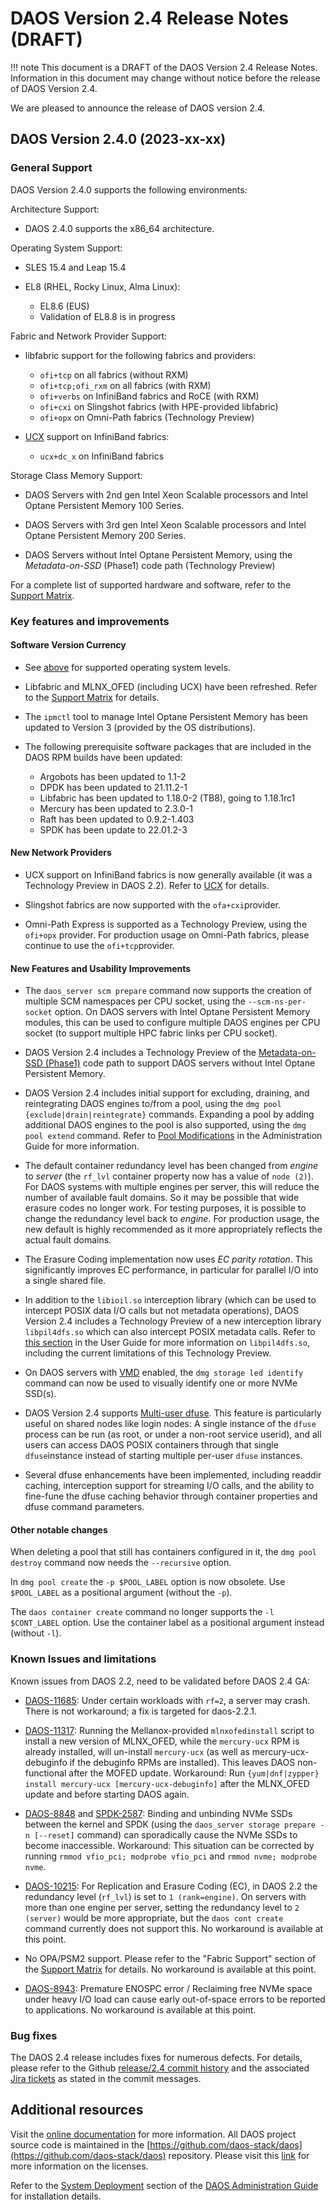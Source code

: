# DAOS Version 2.4 Release Notes (DRAFT)

!!! note
    This document is a DRAFT of the DAOS Version 2.4 Release Notes.
    Information in this document may change without notice before the
    release of DAOS Version 2.4.

We are pleased to announce the release of DAOS version 2.4.


## DAOS Version 2.4.0 (2023-xx-xx)

### General Support

DAOS Version 2.4.0 supports the following environments:

Architecture Support:

* DAOS 2.4.0 supports the x86\_64 architecture.

Operating System Support:

* SLES 15.4 and Leap 15.4

* EL8 (RHEL, Rocky Linux, Alma Linux):

  - EL8.6 (EUS)
  - Validation of EL8.8 is in progress

Fabric and Network Provider Support:

* libfabric support for the following fabrics and providers:

  - `ofi+tcp` on all fabrics (without RXM)
  - `ofi+tcp;ofi_rxm` on all fabrics (with RXM)
  - `ofi+verbs` on InfiniBand fabrics and RoCE (with RXM)
  - `ofi+cxi` on Slingshot fabrics (with HPE-provided libfabric)
  - `ofi+opx` on Omni-Path fabrics (Technology Preview)

* [UCX](https://docs.daos.io/v2.4/admin/ucx/) support on InfiniBand fabrics:

  - `ucx+dc_x` on InfiniBand fabrics

Storage Class Memory Support:

* DAOS Servers with 2nd gen Intel Xeon Scalable processors and
  Intel Optane Persistent Memory 100 Series.

* DAOS Servers with 3rd gen Intel Xeon Scalable processors and
  Intel Optane Persistent Memory 200 Series.

* DAOS Servers without Intel Optane Persistent Memory,
  using the _Metadata-on-SSD_ (Phase1) code path (Technology Preview)

For a complete list of supported hardware and software, refer to the
[Support Matrix](https://docs.daos.io/v2.4/release/support_matrix/).


### Key features and improvements

#### Software Version Currency

* See [above](#General-Support) for supported operating system levels.

* Libfabric and MLNX\_OFED (including UCX) have been refreshed.
  Refer to the
  [Support Matrix](https://docs.daos.io/v2.4/release/support_matrix/)
  for details.

* The `ipmctl` tool to manage Intel Optane Persistent Memory
  has been updated to Version 3 (provided by the OS distributions).

* The following prerequisite software packages that are included
  in the DAOS RPM builds have been updated:

  - Argobots has been updated to 1.1-2
  - DPDK has been updated to 21.11.2-1
  - Libfabric has been updated to 1.18.0-2 (TB8), going to 1.18.1rc1
  - Mercury has been updated to 2.3.0-1
  - Raft has been updated to 0.9.2-1.403
  - SPDK has been update to 22.01.2-3

#### New Network Providers

* UCX support on InfiniBand fabrics is now generally available
  (it was a Technology Preview in DAOS 2.2).
  Refer to [UCX](https://docs.daos.io/v2.4/admin/ucx/) for details.

* Slingshot fabrics are now supported with the `ofa+cxi`provider.

* Omni-Path Express is supported as a Technology Preview,
  using the `ofi+opx` provider.
  For production usage on Omni-Path fabrics,
  please continue to use the `ofi+tcp`provider.

#### New Features and Usability Improvements

* The `daos_server scm prepare` command now supports the creation of
  multiple SCM namespaces per CPU socket,
  using the `--scm-ns-per-socket` option.
  On DAOS servers with Intel Optane Persistent Memory modules,
  this can be used to configure multiple DAOS engines per CPU socket
  (to support multiple HPC fabric links per CPU socket).

* DAOS Version 2.4 includes a Technology Preview of the
  [Metadata-on-SSD (Phase1)](https://docs.daos.io/v2.4/admin/md-on-ssd/)
  code path to support DAOS servers without Intel Optane Persistent Memory.

* DAOS Version 2.4 includes initial support for excluding,
  draining, and reintegrating DAOS engines to/from a pool,
  using the `dmg pool {exclude|drain|reintegrate}` commands.
  Expanding a pool by adding additional DAOS engines to the pool is
  also supported, using the `dmg pool extend` command.
  Refer to
  [Pool Modifications](https://docs.daos.io/v2.4/admin/pool_operations/#pool-modifications)
  in the Administration Guide for more information.

* The default container redundancy level
  has been changed from _engine_ to _server_
  (the `rf_lvl` container property now has a value of `node (2)`).
  For DAOS systems with multiple engines per server, this will reduce
  the number of available fault domains.
  So it may be possible that wide erasure codes no longer work.
  For testing purposes, it is possible to change the redundancy level
  back to _engine_.
  For production usage, the new default is highly recommended
  as it more appropriately reflects the actual fault domains.

* The Erasure Coding implementation now uses _EC parity rotation_.
  This significantly improves EC performance,
  in particular for parallel I/O into a single shared file.

* In addition to the `libioil.so` interception library (which can
  be used to intercept POSIX data I/O calls but not metadata operations),
  DAOS Version 2.4 includes a Technology Preview of a new interception
  library `libpil4dfs.so` which can also intercept POSIX metadata calls.
  Refer to
  [this section](https://docs.daos.io/v2.4/user/filesystem/#interception-library-libpil4dfs)
  in the User Guide for more information on `libpil4dfs.so`,
  including the current limitations of this Technology Preview.

* On DAOS servers with
  [VMD](https://docs.daos.io/v2.4/admin/vmd/) enabled,
  the `dmg storage led identify` command can now be used
  to visually identify one or more NVMe SSD(s).

* DAOS Version 2.4 supports
  [Multi-user dfuse](https://docs.daos.io/v2.4/user/multi-user-dfuse/).
  This feature is particularly useful on shared nodes like login nodes:
  A single instance of the `dfuse` process can be run (as root,
  or under a non-root service userid), and all users can access
  DAOS POSIX containers through that single `dfuse`instance
  instead of starting multiple per-user `dfuse` instances.

* Several dfuse enhancements have been implemented, including
  readdir caching, interception support for streaming I/O calls,
  and the ability to fine-fune the dfuse caching behavior
  through container properties and dfuse command parameters.

#### Other notable changes

When deleting a pool that still has containers configured in it,
the `dmg pool destroy` command now needs the `--recursive` option.

In `dmg pool create` the `-p $POOL_LABEL` option is now obsolete.
Use `$POOL_LABEL` as a positional argument (without the `-p`).

The `daos container create` command no longer supports the
`-l $CONT_LABEL` option.  Use the container label as a
positional argument instead (without `-l`).


### Known Issues and limitations

Known issues from DAOS 2.2, need to be validated before DAOS 2.4 GA:

- [DAOS-11685](https://daosio.atlassian.net/browse/DAOS-11685):
  Under certain workloads with `rf=2`, a server may crash.
  There is not workaround; a fix is targeted for daos-2.2.1.

- [DAOS-11317](https://daosio.atlassian.net/browse/DAOS-11317):
  Running the Mellanox-provided `mlnxofedinstall` script to install a new version of MLNX\_OFED,
  while the `mercury-ucx` RPM is already installed, will un-install `mercury-ucx`
  (as well as mercury-ucx-debuginfo if the debuginfo RPMs are installed).
  This leaves DAOS non-functional after the MOFED update.
  Workaround: Run `{yum|dnf|zypper} install mercury-ucx [mercury-ucx-debuginfo]`
  after the MLNX\_OFED update and before starting DAOS again.

- [DAOS-8848](https://daosio.atlassian.net/browse/DAOS-8848) and
  [SPDK-2587](https://github.com/spdk/spdk/issues/2587):
  Binding and unbinding NVMe SSDs between the kernel and SPDK (using the
  `daos_server storage prepare -n [--reset]` command) can sporadically cause
  the NVMe SSDs to become inaccessible.
  Workaround: This situation can be corrected by
  running `rmmod vfio_pci; modprobe vfio_pci` and `rmmod nvme; modprobe nvme`.

- [DAOS-10215](https://daosio.atlassian.net/browse/DAOS-10215):
  For Replication and Erasure Coding (EC), in DAOS 2.2 the redundancy level (`rf_lvl`)
  is set to `1 (rank=engine)`. On servers with more than one engine per server,
  setting the redundancy level to `2 (server)` would be more appropriate,
  but the `daos cont create` command currently does not support this.
  No workaround is available at this point.

- No OPA/PSM2 support.
  Please refer to the "Fabric Support" section of the
  [Support Matrix](https://docs.daos.io/v2.4/release/support_matrix/) for details.
  No workaround is available at this point.

- [DAOS-8943](https://daosio.atlassian.net/browse/DAOS-8943):
  Premature ENOSPC error / Reclaiming free NVMe space under heavy I/O load can cause early
  out-of-space errors to be reported to applications.
  No workaround is available at this point.

### Bug fixes

The DAOS 2.4 release includes fixes for numerous defects.
For details, please refer to the Github
[release/2.4 commit history](https://github.com/daos-stack/daos/commits/release/2.4)
and the associated [Jira tickets](https://jira.daos.io/) as stated in the commit messages.


## Additional resources

Visit the [online documentation](https://docs.daos.io/v2.4/) for more
information. All DAOS project source code is maintained in the
[https://github.com/daos-stack/daos](https://github.com/daos-stack/daos) repository.
Please visit this [link](https://github.com/daos-stack/daos/blob/release/2.4/LICENSE)
for more information on the licenses.

Refer to the [System Deployment](https://docs.daos.io/v2.4/admin/deployment/)
section of the [DAOS Administration Guide](https://docs.daos.io/v2.4/admin/hardware/)
for installation details.
